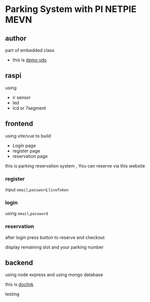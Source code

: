 # Parking System with PI NETPIE MEVN

## author

 part of embedded class
 - this is [demo vdo](https://www.youtube.com/watch?v=iik25wqIuFo)

## raspi

using 
- ir sensor
- led 
- lcd or 7segment

## frontend
using vite/vue to build 

- Login page 
- register page
- reservation page

this is parking reservation system , You can reserve via this website

### register

input `email`,`password`,`lineToken`

### login

using `email`,`password`

### reservation

after login press button to reserve and checkout

display remaining slot and your parking number

## backend

using node express and using mongo database

this is [doclink](https://documenter.getpostman.com/view/19700615/UyxbrAUg)


testing